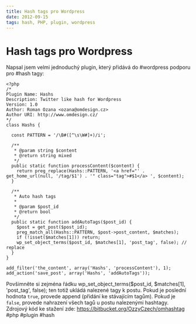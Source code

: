 ```yaml
---
title: Hash tags pro Wordpress
date: 2012-09-15
tags: hash, PHP, plugin, wordpress
---
```



# Hash tags pro Wordpress

Napsal jsem velmi jednoduchý plugin, který přidává do #wordpress podporu pro #hash tagy:


    <?php
    /*
    Plugin Name: Hashs
    Description: Twitter like hash for Wordpress
    Version: 1.0
    Author: Roman Ozana <ozana@omdesign.cz>
    Author URI: http://www.omdesign.cz/
    */
    class Hashs {

      const PATTERN = '/\B#([^\s\W#]+)/i';

      /**
       * @param string $content
       * @return string mixed
       */
      public static function processContent($content) {
        return preg_replace(Hashs::PATTERN, '<a href="' . get_home_url(null, '/tag/$1') . '" class="tag">#$1</a> ', $content);
      }

      /**
       * Auto hash tags
       *
       * @param $post_id
       * @return bool
       */
      public static function addAutoTags($post_id) {
        $post = get_post($post_id);
        preg_match_all(Hashs::PATTERN, $post->post_content, $matches);
        if (!isset($matches[1])) return;
        wp_set_object_terms($post_id, $matches[1], 'post_tag', false); // replace
      }
    }

    add_filter('the_content', array('Hashs', 'processContent'), 1);
    add_action('save_post', array('Hashs', 'addAutoTags'));


 Povšimněte si zejména řádku     wp_set_object_terms($post_id,
    $matches[1], 'post_tag', false);
 ten totiž ukládá nalezené tagy k postu. Pokud je poslední hodnota `true`, provede append (přidání ke stávajícím tagům). Pokud je `false`, provede nahrazení všech tagů u postu nalezenými hashtagy. Zdrojový kód ke stažení zde: https://bitbucket.org/OzzyCzech/omhashtag #php #plugin #hash
